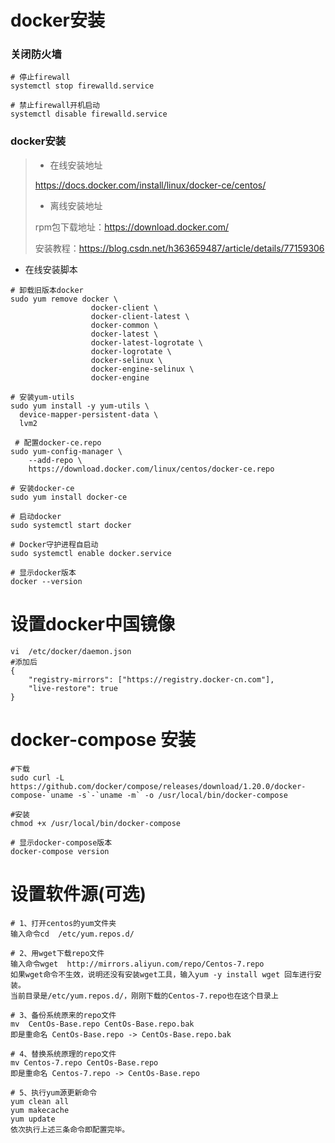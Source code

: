 # docker安装

### 关闭防火墙

```shell
# 停止firewall
systemctl stop firewalld.service

# 禁止firewall开机启动
systemctl disable firewalld.service
```
### docker安装

> - 在线安装地址
>
> https://docs.docker.com/install/linux/docker-ce/centos/
>
> - 离线安装地址
>
> rpm包下载地址：https://download.docker.com/
>
> 安装教程：https://blog.csdn.net/h363659487/article/details/77159306

- 在线安装脚本

```Shell
# 卸载旧版本docker
sudo yum remove docker \
                  docker-client \
                  docker-client-latest \
                  docker-common \
                  docker-latest \
                  docker-latest-logrotate \
                  docker-logrotate \
                  docker-selinux \
                  docker-engine-selinux \
                  docker-engine

# 安装yum-utils
sudo yum install -y yum-utils \
  device-mapper-persistent-data \
  lvm2
  
 # 配置docker-ce.repo
sudo yum-config-manager \
    --add-repo \
    https://download.docker.com/linux/centos/docker-ce.repo
    
# 安装docker-ce
sudo yum install docker-ce

# 启动docker
sudo systemctl start docker

# Docker守护进程自启动
sudo systemctl enable docker.service

# 显示docker版本
docker --version
```

# 设置docker中国镜像

```Shell
vi  /etc/docker/daemon.json
#添加后
{
    "registry-mirrors": ["https://registry.docker-cn.com"],
    "live-restore": true
}
```

# docker-compose 安装

```shell
#下载
sudo curl -L https://github.com/docker/compose/releases/download/1.20.0/docker-compose-`uname -s`-`uname -m` -o /usr/local/bin/docker-compose

#安装
chmod +x /usr/local/bin/docker-compose

# 显示docker-compose版本
docker-compose version
```

# 设置软件源(可选)

```shell
# 1、打开centos的yum文件夹
输入命令cd  /etc/yum.repos.d/

# 2、用wget下载repo文件
输入命令wget  http://mirrors.aliyun.com/repo/Centos-7.repo
如果wget命令不生效，说明还没有安装wget工具，输入yum -y install wget 回车进行安装。
当前目录是/etc/yum.repos.d/，刚刚下载的Centos-7.repo也在这个目录上

# 3、备份系统原来的repo文件
mv  CentOs-Base.repo CentOs-Base.repo.bak
即是重命名 CentOs-Base.repo -> CentOs-Base.repo.bak

# 4、替换系统原理的repo文件
mv Centos-7.repo CentOs-Base.repo
即是重命名 Centos-7.repo -> CentOs-Base.repo

# 5、执行yum源更新命令
yum clean all
yum makecache
yum update
依次执行上述三条命令即配置完毕。
```

